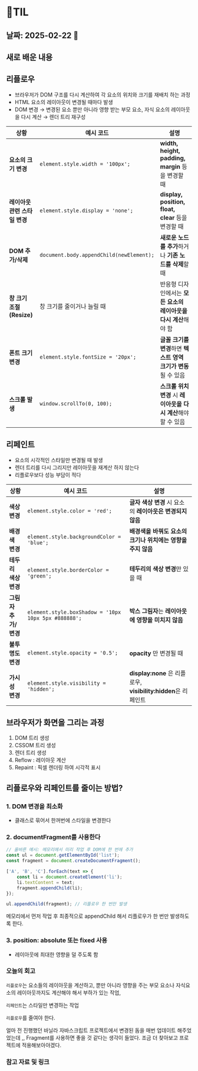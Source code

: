 # 🧾TIL
## 날짜: 2025-02-22 🏥

## 새로 배운 내용
## 리플로우

- 브라우저가 DOM 구조를 다시 계산하여 각 요소의 위치와 크기를 재배치 하는 과정
- HTML 요소의 레이아웃이 변경될 때마다 발생
- DOM 변경 → 변경된 요소 뿐만 아니라 영향 받는 부모 요소, 자식 요소의 레이아웃을 다시 계산 → 렌더 트리 재구성

| **상황** | **예시 코드** | **설명** |
| --- | --- | --- |
| **요소의 크기 변경** | `element.style.width = '100px';` | **width, height, padding, margin** 등을 변경할 때 |
| **레이아웃 관련 스타일 변경** | `element.style.display = 'none';` | **display, position, float, clear** 등을 변경할 때 |
| **DOM 추가/삭제** | `document.body.appendChild(newElement);` | **새로운 노드를 추가**하거나 **기존 노드를 삭제**할 때 |
| **창 크기 조절 (Resize)** | 창 크기를 줄이거나 늘릴 때 | 반응형 디자인에서는 **모든 요소의 레이아웃을 다시 계산**해야 함 |
| **폰트 크기 변경** | `element.style.fontSize = '20px';` | **글꼴 크기를 변경**하면 **텍스트 영역 크기가 변동**될 수 있음 |
| **스크롤 발생** | `window.scrollTo(0, 100);` | **스크롤 위치 변경** 시 **레이아웃을 다시 계산**해야 할 수 있음 |

## 리페인트

- 요소의 시각적인 스타일만 변경될 때 발생
- 렌더 트리를 다시 그리지만 레이아웃을 재계산 하지 않는다
- 리플로우보다 성능 부담이 적다

| **상황** | **예시 코드** | **설명** |
| --- | --- | --- |
| **색상 변경** | `element.style.color = 'red';` | **글자 색상 변경** 시 요소의 **레이아웃은 변경되지 않음** |
| **배경색 변경** | `element.style.backgroundColor = 'blue';` | **배경색을 바꿔도 요소의 크기나 위치에는 영향을 주지 않음** |
| **테두리 색상 변경** | `element.style.borderColor = 'green';` | **테두리의 색상 변경**만 있을 때 |
| **그림자 추가/변경** | `element.style.boxShadow = '10px 10px 5px #888888';` | **박스 그림자**는 **레이아웃에 영향을 미치지 않음** |
| **불투명도 변경** | `element.style.opacity = '0.5';` | **opacity** 만 변경될 때 |
| **가시성 변경** | `element.style.visibility = 'hidden';` | **display:none** 은 리플로우, **visibility:hidden**은 리페인트 |

## 브라우저가 화면을 그리는 과정

1. DOM 트리 생성
2. CSSOM 트리 생성
3. 렌더 트리 생성
4. Reflow : 레이아웃 계산
5. Repaint : 픽셀 렌더링 하여 시각적 표시

## 리플로우와 리페인트를 줄이는 방법?

### 1. DOM 변경을 최소화

- 클래스로 묶어서 한꺼번에 스타일을 변경한다

### 2. documentFragment를 사용한다

```jsx
// 올바른 예시: 메모리에서 미리 작업 후 DOM에 한 번에 추가
const ul = document.getElementById('list');
const fragment = document.createDocumentFragment();

['A', 'B', 'C'].forEach(text => {
    const li = document.createElement('li');
    li.textContent = text;
    fragment.appendChild(li);
});

ul.appendChild(fragment); // 리플로우 한 번만 발생
```

메모리에서 먼저 작업 후 최종적으로 appendChild 해서 리플로우가 한 번만 발생하도록 한다.

### 3. position: absolute 또는 fixed 사용

- 레이아웃에 최대한 영향을 덜 주도록 함

### 오늘의 회고

`리플로우`는 요소들의 레이아웃을 계산하고, 뿐만 아니라 영향을 주는 부모 요소나 자식요소의 레이아웃까지도 계산해야 해서 부하가 있는 작업,

`리페인트`는 스타일만 변경하는 작업

`리플로우`를 줄여야 한다.

얼마 전 진행했던 바닐라 자바스크립트 프로젝트에서 변경된 돔을 매번 업데이트 해주었었는데 ,, Fragment를 사용하면 좋을 것 같다는 생각이 들었다. 조금 더 찾아보고 프로젝트에 적용해보아야겠다.


### 참고 자료 및 링크